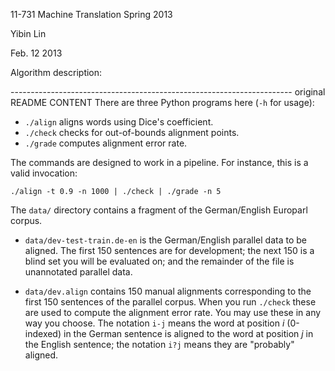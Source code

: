 11-731 Machine Translation Spring 2013 

Yibin Lin

Feb. 12 2013

Algorithm description: 


---------------------------------------------------------------------- original README CONTENT
There are three Python programs here (`-h` for usage):

 - `./align` aligns words using Dice's coefficient.
 - `./check` checks for out-of-bounds alignment points.
 - `./grade` computes alignment error rate.

The commands are designed to work in a pipeline. For instance, this is a valid invocation:

    ./align -t 0.9 -n 1000 | ./check | ./grade -n 5


The `data/` directory contains a fragment of the German/English Europarl corpus.

 - `data/dev-test-train.de-en` is the German/English parallel data to be aligned. The first 150 sentences are for development; the next 150 is a blind set you will be evaluated on; and the remainder of the file is unannotated parallel data.

 - `data/dev.align` contains 150 manual alignments corresponding to the first 150 sentences of the parallel corpus. When you run `./check` these are used to compute the alignment error rate. You may use these in any way you choose. The notation `i-j` means the word at position *i* (0-indexed) in the German sentence is aligned to the word at position *j* in the English sentence; the notation `i?j` means they are "probably" aligned.

